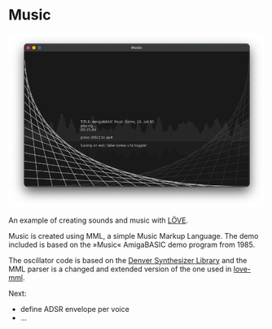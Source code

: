 # Music

![Screenshot](https://github.com/marc2o/Music/blob/master/assets/screenshot.png?raw=true)

An example of creating sounds and music with [LÖVE](https://love2d.org/).

Music is created using MML, a simple Music Markup Language. The demo included is based on the »Music« AmigaBASIC demo program from 1985.

The oscillator code is based on the [Denver Synthesizer Library](https://love2d.org/forums/viewtopic.php?t=79499) and the MML parser is a changed and extended version of the one used in [love-mml](https://github.com/GoonHouse/love-mml).

Next:
* define ADSR envelope per voice
* …
